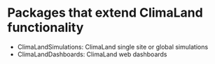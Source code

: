 # Packages that extend ClimaLand functionality

- ClimaLandSimulations: ClimaLand single site or global simulations
- ClimaLandDashboards: ClimaLand web dashboards 
